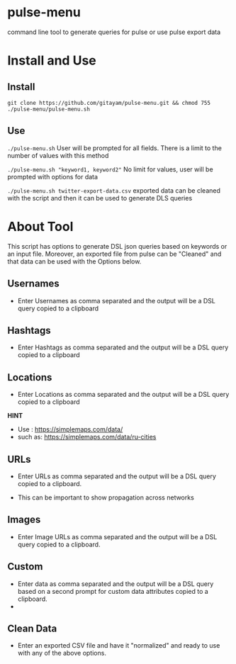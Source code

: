 # pulse-menu
 command line tool to generate queries for pulse or use pulse export data

# Install and Use
## Install 
`git clone https://github.com/gitayam/pulse-menu.git && chmod 755 ./pulse-menu/pulse-menu.sh`
## Use
`./pulse-menu.sh`
User will be prompted for all fields. There is a limit to the number of values with this method

`./pulse-menu.sh "keyword1, keyword2"`
No limit for values, user will be prompted with options for data

`./pulse-menu.sh twitter-export-data.csv`
exported data can be cleaned with the script and then it can be used to generate DLS queries

# About Tool
This script has options to generate DSL json queries based on keywords or an input file. Moreover, an exported file from pulse can be "Cleaned" and that data can be used with the Options below.

## Usernames
- Enter Usernames as comma separated and the output will be a DSL query copied to a clipboard 
## Hashtags
- Enter Hashtags as comma separated and the output will be a DSL query copied to a clipboard 
## Locations
- Enter Locations as comma separated and the output will be a DSL query copied to a clipboard 

**HINT** 
- Use : https://simplemaps.com/data/
- such as: https://simplemaps.com/data/ru-cities
## URLs
- Enter URLs as comma separated and the output will be a DSL query copied to a clipboard.

- This can be important to show propagation across networks
## Images
- Enter Image URLs as comma separated and the output will be a DSL query copied to a clipboard.

## Custom
- Enter data as comma separated and the output will be a DSL query based on a second prompt for custom data attributes copied to a clipboard.
- 
## Clean Data
- Enter an exported CSV file and have it "normalized" and ready to use with any of the above options.